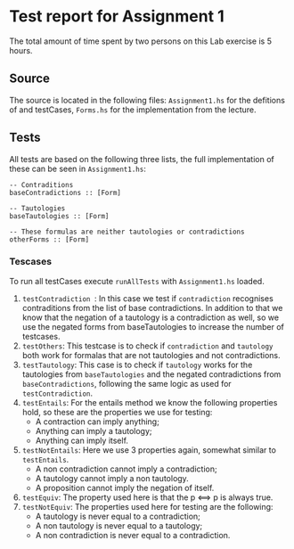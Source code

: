 # Test report for Assignment 1

The total amount of time spent by two persons on this Lab exercise is 5 hours.

## Source
The source is located in the following files: `Assignment1.hs` for the defitions of and testCases, `Forms.hs` for the implementation from the lecture.

## Tests
All tests are based on the following three lists, the full implementation of these can be seen in `Assignment1.hs`:
```
-- Contraditions
baseContradictions :: [Form]

-- Tautologies
baseTautologies :: [Form]

-- These formulas are neither tautologies or contradictions
otherForms :: [Form]
```

### Tescases
To run all testCases execute `runAllTests` with `Assignment1.hs` loaded.

1. `testContradiction `: In this case we test if `contradiction` recognises contraditions from the list of base contradictions. In addition to that we know that the negation of a tautology is a contradiction as well, so we use the negated forms from baseTautologies to increase the number of testcases.
2. `testOthers`: This testcase is to check if `contradiction` and `tautology` both work for formalas that are not tautologies and not contradictions.
3. `testTautology`: This case is to check if `tautology` works for the tautologies from `baseTautologies` and the negated contradictions from `baseContradictions`, following the same logic as used for `testContradiction`.
4. `testEntails`: For the entails method we know the following properties hold, so these are the properties we use for testing:
   - A contraction can imply anything;
   - Anything can imply a tautology;
   - Anything can imply itself.
5. `testNotEntails`: Here we use 3 properties again, somewhat similar to `testEntails`.
   - A non contradiction cannot imply a contradiction;
   - A tautology cannot imply a non tautology.
   - A proposition cannot imply the negation of itself.
6. `testEquiv`: The property used here is that the p <==> p is always true.
7. `testNotEquiv`: The properties used here for testing are the following:
   - A tautology is never equal to a contradiction;
   - A non tautology is never equal to a tautology;
   - A non contradiction is never equal to a contradiction.
